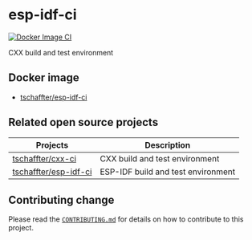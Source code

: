 # esp-idf-ci

[![Docker Image CI](https://github.com/tschaffter/esp-idf-ci/workflows/Docker%20Image%20CI/badge.svg)](https://hub.docker.com/repository/docker/tschaffter/esp-idf-ci)

CXX build and test environment

## Docker image

- [tschaffter/esp-idf-ci](https://hub.docker.com/repository/docker/tschaffter/esp-idf-ci)

## Related open source projects

Projects | Description
----------|--------------|
[tschaffter/cxx-ci](https://github.com/tschaffter/cxx-ci.git) | CXX build and test environment
[tschaffter/esp-idf-ci](https://github.com/tschaffter/esp-idf-ci.git) | ESP-IDF build and test environment

## Contributing change

Please read the [`CONTRIBUTING.md`](CONTRIBUTING.md) for details on how to contribute to this project.
